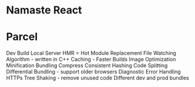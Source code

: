# Namaste React

# Parcel

Dev Build
Local Server
HMR = Hot Module Replacement
File Watching Algorithm - written in C++
Caching - Faster Builds
Image Optimization
Minification
Bundling
Compress
Consistent Hashing
Code Splitting
Differential Bundling - support older browsers
Diagnostic
Error Handling
HTTPs
Tree Shaking - remove unused code
Different dev and prod bundles